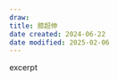 ```yaml
---
draw:
title: 膝超伸
date created: 2024-06-22
date modified: 2025-02-06
---
```


excerpt

<!-- more -->
